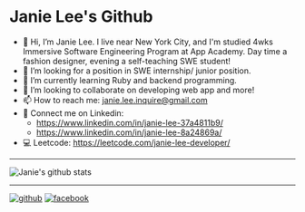 # Janie Lee's Github
* 👋 Hi, I’m Janie Lee. I live near New York City, and I'm studied 4wks Immersive Software Engineering Program at App Academy. Day time a fashion designer, evening a self-teaching SWE student!
* 👀 I’m looking for a position in SWE internship/ junior position.
* 🌱 I’m currently learning Ruby and backend programming.
* 💞️ I’m looking to collaborate on developing web app and more!
* 📫 How to reach me: janie.lee.inquire@gmail.com
* 💼 Connect me on Linkedin: 
  * https://www.linkedin.com/in/janie-lee-37a4811b9/
  * https://www.linkedin.com/in/janie-lee-8a24869a/
* 💻 Leetcode: https://leetcode.com/janie-lee-developer/

---

![Janie's github stats](https://github-readme-stats.vercel.app/api?username=janie-lee-developer)

---

[![github](https://cloud.githubusercontent.com/assets/17016297/18839843/0e06a67a-83d2-11e6-993a-b35a182500e0.png)][1]
[![facebook](https://cloud.githubusercontent.com/assets/17016297/18839836/0a06deb4-83d2-11e6-8078-1d0974af0f63.png)][2]

[1]: https://github.com/janie-lee-developer
[2]: https://www.linkedin.com/in/janie-lee-37a4811b9/

